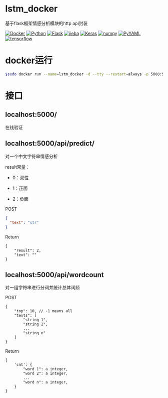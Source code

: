 # lstm_docker

基于flask框架情感分析模块的http api封装

[![Docker](https://img.shields.io/badge/Docker-18.09.6-success.svg?style=flat-round)](https://www.docker.com/)
[![Python](https://img.shields.io/badge/Python-3.7-success.svg?style=flat-round)](https://www.python.org/downloads/release/python-372/)
[![Flask](https://img.shields.io/badge/Flask-1.1.2-success.svg?style=flat-round)](https://palletsprojects.com/p/flask/)
[![jieba](https://img.shields.io/badge/jieba-0.42.1-success.svg?style=flat-round)](https://github.com/fxsjy/jieba)
[![Keras](https://img.shields.io/badge/Keras-2.3.1-success.svg?style=flat-round)]()
[![numpy](https://img.shields.io/badge/Numpy-1.18.3-success.svg?style=flat-round)]()
[![PyYAML](https://img.shields.io/badge/PyYAML-5.3.1-success.svg?style=flat-round)]()
[![tensorflow](https://img.shields.io/badge/tensorflow-1.13.1-success.svg?style=flat-round)]()

# docker运行

```bash
$sudo docker run --name=lstm_docker -d --tty --restart=always -p 5000:5000 registry.cn-hangzhou.aliyuncs.com/philogag/lstm_docker
```

# 接口

## localhost:5000/
在线验证

## localhost:5000/api/predict/
对一个中文字符串情感分析

result常量：

+ 0：双性

+ 1：正面
+ 2：负面

POST

```json
{
  "text": "str"
}
```
Return 
```
{
	"result": 2,
	"text": ""
}
```

## localhost:5000/api/wordcount

对一组字符串进行分词并统计总体词频

POST

```
{
    "top": 10, // -1 means all
    "texts": [
        "string 1",
        "string 2",
        ...
        "string n"
    ]
}
```

Return

```
{
    'cnt': {
        "word 1": a integer,
        "word 2": a integer,
        ...
        "word n": a integer,
    }
}
```

